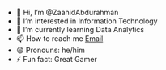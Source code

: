 - 👋 Hi, I’m @ZaahidAbdurahman
- 👀 I’m interested in Information Technology
- 🌱 I’m currently learning Data Analytics
- 📫 How to reach me <a href="mailto:abdurahmanzaahid1@gmail.com">Email </a>
- 😄 Pronouns: he/him
- ⚡ Fun fact: Great Gamer

